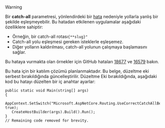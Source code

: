 > [!WARNING]
> Bir **catch-all** parametresi, yönlendirdeki bir [hata](https://github.com/dotnet/aspnetcore/issues/18677) nedeniyle yollarla yanlış bir şekilde eşleşmeyebilir. Bu hatadan etkilenen uygulamalar aşağıdaki özelliklere sahiptir:
>
> * Örneğin, bir catch-all rotası`{**slug}"`
> * Catch-all yolu eşleşmesi gereken isteklerle eşleşemez.
> * Diğer yolların kaldırılması, catch-all yolunun çalışmaya başlamasını sağlar.
>
> Bu hataya vurmakta olan örnekler için GitHub hataları [18677](https://github.com/dotnet/aspnetcore/issues/18677) ve [16579](https://github.com/dotnet/aspnetcore/issues/16579) bakın.
>
> Bu hata için bir katılım çözümü planlanmaktadır. Bu belge, düzeltme eki serbest bırakıldığında güncelleştirilir. Düzeltme Eki bırakıldığında, aşağıdaki kod bu hatayı düzelten bir iç anahtar ayarlar:
>
>```
>public static void Main(string[] args)
>{
>    AppContext.SetSwitch("Microsoft.AspNetCore.Routing.UseCorrectCatchAllBehavior", true);
>    CreateHostBuilder(args).Build().Run();
>}
>// Remaining code removed for brevity.
>```